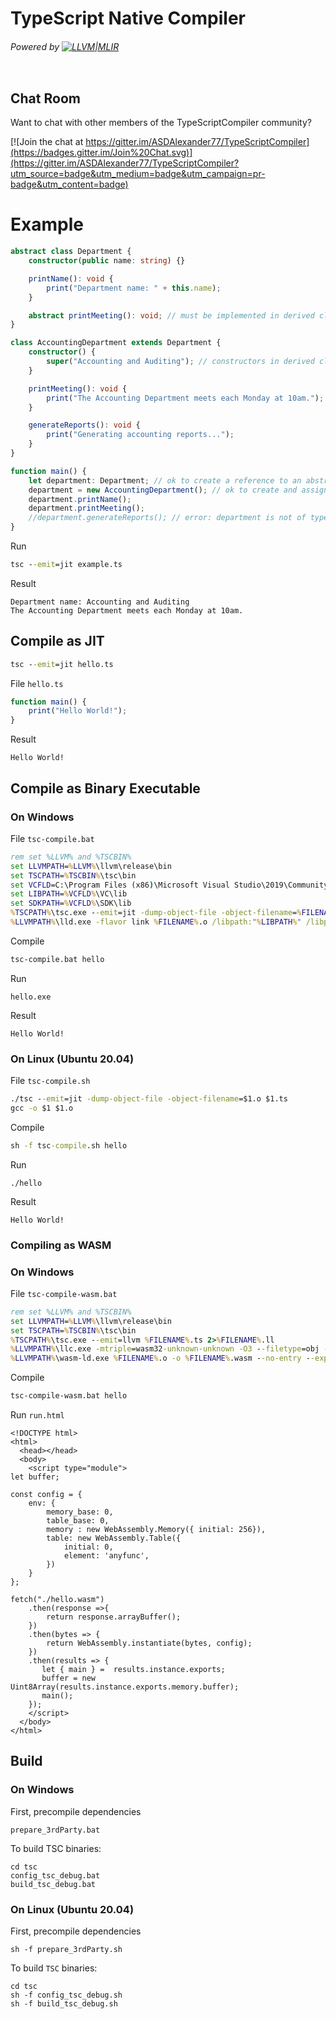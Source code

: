 # TypeScript Native Compiler
###### Powered by [![LLVM|MLIR](https://llvm.org/img/LLVM-Logo-Derivative-1.png)](https://llvm.org/)

<p align="left">
  <a aria-label="License" href="https://github.com/vercel/next.js/blob/canary/license.md">
    <img alt="" src="https://img.shields.io/npm/l/next.svg?style=for-the-badge&labelColor=000000">
  </a>
</p>

Chat Room
---------

Want to chat with other members of the TypeScriptCompiler community?

[![Join the chat at https://gitter.im/ASDAlexander77/TypeScriptCompiler](https://badges.gitter.im/Join%20Chat.svg)](https://gitter.im/ASDAlexander77/TypeScriptCompiler?utm_source=badge&utm_medium=badge&utm_campaign=pr-badge&utm_content=badge)

# Example

```TypeScript
abstract class Department {
    constructor(public name: string) {}

    printName(): void {
        print("Department name: " + this.name);
    }

    abstract printMeeting(): void; // must be implemented in derived classes
}

class AccountingDepartment extends Department {
    constructor() {
        super("Accounting and Auditing"); // constructors in derived classes must call super()
    }

    printMeeting(): void {
        print("The Accounting Department meets each Monday at 10am.");
    }

    generateReports(): void {
        print("Generating accounting reports...");
    }
}

function main() {
    let department: Department; // ok to create a reference to an abstract type
    department = new AccountingDepartment(); // ok to create and assign a non-abstract subclass
    department.printName();
    department.printMeeting();
    //department.generateReports(); // error: department is not of type AccountingDepartment, cannot access generateReports
}
```

Run
```cmd
tsc --emit=jit example.ts
```

Result
```
Department name: Accounting and Auditing
The Accounting Department meets each Monday at 10am.
```

## Compile as JIT

```cmd
tsc --emit=jit hello.ts
```
File ``hello.ts``

```TypeScript
function main() {
    print("Hello World!");
}
```
Result
```
Hello World!
```

## Compile as Binary Executable

### On Windows
File ``tsc-compile.bat``
```cmd
rem set %LLVM% and %TSCBIN%
set LLVMPATH=%LLVM%\llvm\release\bin
set TSCPATH=%TSCBIN%\tsc\bin
set VCFLD=C:\Program Files (x86)\Microsoft Visual Studio\2019\Community\SDK\ScopeCppSDK\vc15
set LIBPATH=%VCFLD%\VC\lib
set SDKPATH=%VCFLD%\SDK\lib
%TSCPATH%\tsc.exe --emit=jit -dump-object-file -object-filename=%FILENAME%.o %FILENAME%.ts
%LLVMPATH%\lld.exe -flavor link %FILENAME%.o /libpath:"%LIBPATH%" /libpath:"%SDKPATH%" "%LIBPATH%\libcmt.lib" "%LIBPATH%\libvcruntime.lib" "%SDKPATH%\kernel32.lib" "%SDKPATH%\libucrt.lib" "%SDKPATH%\uuid.lib"
```
Compile 
```cmd
tsc-compile.bat hello
```

Run
```
hello.exe
```

Result
```
Hello World!
```

### On Linux (Ubuntu 20.04)
File ``tsc-compile.sh``
```cmd
./tsc --emit=jit -dump-object-file -object-filename=$1.o $1.ts
gcc -o $1 $1.o
```
Compile 
```cmd
sh -f tsc-compile.sh hello
```

Run
```
./hello
```

Result
```
Hello World!
```

### Compiling as WASM
### On Windows
File ``tsc-compile-wasm.bat``
```cmd
rem set %LLVM% and %TSCBIN%
set LLVMPATH=%LLVM%\llvm\release\bin
set TSCPATH=%TSCBIN%\tsc\bin
%TSCPATH%\tsc.exe --emit=llvm %FILENAME%.ts 2>%FILENAME%.ll
%LLVMPATH%\llc.exe -mtriple=wasm32-unknown-unknown -O3 --filetype=obj -o=%FILENAME%.o %FILENAME%.ll
%LLVMPATH%\wasm-ld.exe %FILENAME%.o -o %FILENAME%.wasm --no-entry --export-all --allow-undefined
```
Compile 
```cmd
tsc-compile-wasm.bat hello
```

Run ``run.html``
```
<!DOCTYPE html>
<html>
  <head></head>
  <body>
    <script type="module">
let buffer;

const config = {
    env: {
        memory_base: 0,
        table_base: 0,
        memory : new WebAssembly.Memory({ initial: 256}),
        table: new WebAssembly.Table({
            initial: 0,
            element: 'anyfunc',
        })
    }
};

fetch("./hello.wasm")
    .then(response =>{
        return response.arrayBuffer();
    })
    .then(bytes => {
        return WebAssembly.instantiate(bytes, config); 
    })
    .then(results => { 
       let { main } =  results.instance.exports;
       buffer = new Uint8Array(results.instance.exports.memory.buffer);
       main();
    });
    </script>
  </body>
</html>
```

## Build
### On Windows

First, precompile dependencies

```
prepare_3rdParty.bat 
```

To build TSC binaries:

```
cd tsc
config_tsc_debug.bat
build_tsc_debug.bat
```

### On Linux (Ubuntu 20.04)

First, precompile dependencies

```
sh -f prepare_3rdParty.sh
```

To build ``TSC`` binaries:

```
cd tsc
sh -f config_tsc_debug.sh
sh -f build_tsc_debug.sh
```
